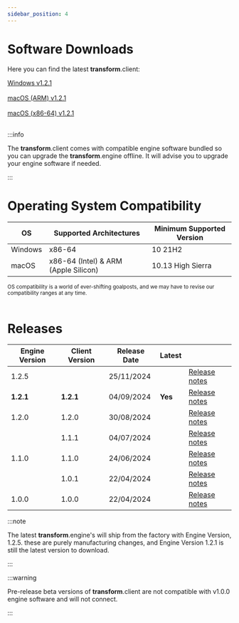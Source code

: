 ```yaml
---
sidebar_position: 4
---
```


# Software Downloads

Here you can find the latest **transform**.client:

<a class="button button--lg button--primary" href="https://downloads.fourieraudio.com/transform/latest/FourierTransform-Release-1.2.1-win32.exe">Windows v1.2.1</a>
<br/><br/>
<a class="button button--lg button--primary" href="https://downloads.fourieraudio.com/transform/latest/FourierTransform-Release-1.2.1-arm64.zip">macOS (ARM) v1.2.1</a>
<br/><br/>
<a class="button button--lg button--primary" href="https://downloads.fourieraudio.com/transform/latest/FourierTransform-Release-1.2.1-x64.zip">macOS (x86-64) v1.2.1</a>
<br/><br/>

:::info

The **transform**.client comes with compatible engine software bundled so you can upgrade the **transform**.engine offline.
It will advise you to upgrade your engine software if needed.

:::

# Operating System Compatibility

| OS      | Supported Architectures              | Minimum Supported Version |
| ------- | ------------------------------------ | ------------------------- |
| Windows | x86-64                               | 10 21H2                   |
| macOS   | x86-64 (Intel) & ARM (Apple Silicon) | 10.13 High Sierra         |

<small>OS compatibility is a world of ever-shifting goalposts, and we may have to revise our
compatibility ranges at any time.</small>
<br /><br />

# Releases

| Engine Version | Client Version            | Release Date | Latest  |                      |
| -------------- | ------------------------- | ------------ | ------- | -------------------- |
| 1.2.5          |                           | 25/11/2024   |         | [Release notes](v1-2-1.md) |
| **1.2.1**      | **1.2.1**                 | 04/09/2024   | **Yes** | [Release notes](v1-2-1.md) |
| 1.2.0          | 1.2.0                     | 30/08/2024   |         | [Release notes](v1-2-0.md) |
|                | 1.1.1                     | 04/07/2024   |         | [Release notes](v1-1-1.md) |
| 1.1.0          | 1.1.0                     | 24/06/2024   |         | [Release notes](v1-1-0.md) |
|                | 1.0.1                     | 22/04/2024   |         | [Release notes](v1-0-1.md) |
| 1.0.0          | 1.0.0                     | 22/04/2024   |         | [Release notes](v1-0-0.md) |

:::note 

The latest **transform**.engine's will ship from the factory with Engine Version, 1.2.5. these are purely manufacturing changes, and Engine Version 1.2.1 is still the latest version to download.

:::

:::warning

Pre-release beta versions of **transform**.client are not compatible with v1.0.0 engine software and
will not connect.

:::
